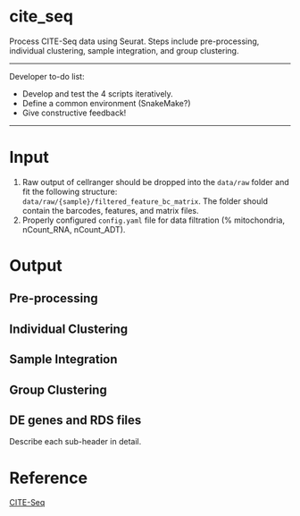 # cite_seq

Process CITE-Seq data using Seurat. Steps include pre-processing, individual clustering, sample integration, and group clustering.



---

Developer to-do list:

  * Develop and test the 4 scripts iteratively.
  * Define a common environment (SnakeMake?)
  * Give constructive feedback!

---



# Input

1. Raw output of cellranger should be dropped into the `data/raw` folder and fit the following structure: `data/raw/{sample}/filtered_feature_bc_matrix`. The folder should contain the barcodes, features, and matrix files. 
2. Properly configured `config.yaml` file for data filtration (% mitochondria, nCount_RNA, nCount_ADT). 

# Output

## Pre-processing

## Individual Clustering

## Sample Integration

## Group Clustering

## DE genes and RDS files

Describe each sub-header in detail.

# Reference

[CITE-Seq](https://www.nature.com/articles/nmeth.4380)

